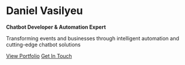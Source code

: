 # Daniel Vasilyeu

**Chatbot Developer & Automation Expert**

Transforming events and businesses through intelligent automation and cutting-edge chatbot solutions

<div class="hero-buttons">
    <a href="#portfolio" class="btn">View Portfolio</a>
    <a href="#contact" class="btn btn-outline">Get In Touch</a>
</div>